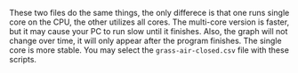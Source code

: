 These two files do the same things, the only differece is that one runs single core on the CPU, the other utilizes all cores. The multi-core version is faster, but it may cause your PC to run slow until it finishes. Also, the graph will not change over time, it will only appear after the program finishes.
The single core is more stable. You may select the `grass-air-closed.csv` file with these scripts.